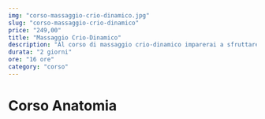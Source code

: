 ```yaml
---
img: "corso-massaggio-crio-dinamico.jpg"
slug: "corso-massaggio-crio-dinamico"
price: "249,00"
title: "Massaggio Crio-Dinamico"
description: "Al corso di massaggio crio-dinamico imparerai a sfruttare i benefici del ghiaccio sui vari distretti muscolari. Una delle principali caratteristiche di questa tecnica è la possibilità di velocizzare il ripristino dall’affaticamento muscolare. Nonostante ciò, questo tipo di tecnica si presta anche a molte altre tipologie di trattamento."
durata: "2 giorni"
ore: "16 ore"
category: "corso"
---
```


# Corso Anatomia
